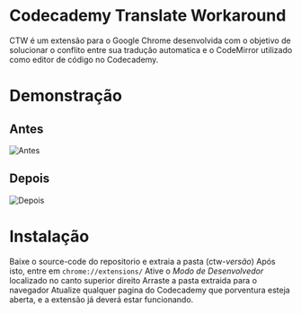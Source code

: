 # Codecademy Translate Workaround
CTW é um extensão para o Google Chrome desenvolvida com o objetivo de solucionar o conflito entre sua tradução automatica e o CodeMirror utilizado como editor de código no Codecademy.

# Demonstração
## Antes
![Antes](https://i.imgur.com/MSxl23U.png)
## Depois
![Depois](https://i.imgur.com/DqBW3p0.png)

# Instalação
Baixe o source-code do repositorio e extraia a pasta (ctw-*versão*)
Após isto, entre em `chrome://extensions/`
Ative o *Modo de Desenvolvedor* localizado no canto superior direito
Arraste a pasta extraida para o navegador
Atualize qualquer pagina do Codecademy que porventura esteja aberta, e a extensão já deverá estar funcionando.
